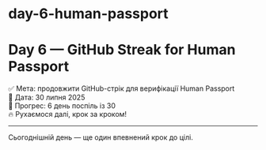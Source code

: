# day-6-human-passport
# Day 6 — GitHub Streak for Human Passport

✅ Мета: продовжити GitHub-стрік для верифікації Human Passport  
📅 Дата: 30 липня 2025  
🧠 Прогрес: 6 день поспіль із 30  
🔥 Рухаємося далі, крок за кроком!

---

Сьогоднішній день — ще один впевнений крок до цілі.
